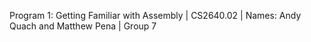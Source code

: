 Program 1: Getting Familiar with Assembly 
| CS2640.02
| Names: Andy Quach and Matthew Pena
| Group 7
